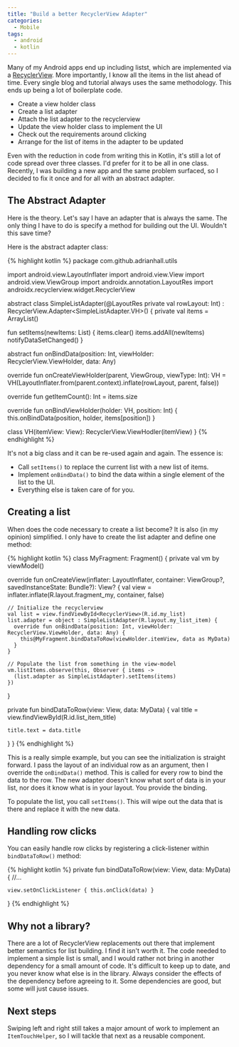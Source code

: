 ```yaml
---
title: "Build a better RecyclerView Adapter"
categories:
  - Mobile
tags:
  - android
  - kotlin
---
```


Many of my Android apps end up including listst, which are implemented via a [RecyclerView](https://developer.android.com/guide/topics/ui/layout/recyclerview).  More importantly, I know all the items in the list ahead of time.  Every single blog and tutorial always uses the same methodology. This ends up being a lot of boilerplate code.

* Create a view holder class
* Create a list adapter
* Attach the list adapter to the recyclerview
* Update the view holder class to implement the UI
* Check out the requirements around clicking
* Arrange for the list of items in the adapter to be updated

Even with the reduction in code from writing this in Kotlin, it's still a lot of code spread over three classes.  I'd prefer for it to be all in one class.  Recently, I was building a new app and the same problem surfaced, so I decided to fix it once and for all with an abstract adapter.

## The Abstract Adapter

Here is the theory.  Let's say I have an adapter that is always the same.  The only thing I have to do is specify a method for building out the UI.  Wouldn't this save time?

Here is the abstract adapter class:

{% highlight kotlin %}
package com.github.adrianhall.utils

import android.view.LayoutInflater
import android.view.View
import android.view.ViewGroup
import androidx.annotation.LayoutRes
import androidx.recyclerview.widget.RecyclerView

abstract class SimpleListAdapter(@LayoutRes private val rowLayout: Int)
  : RecyclerView.Adapter<SimpleListAdapter.VH>()
{
  private val items = ArrayList<Any>()

  fun setItems(newItems: List<Any>) {
    items.clear()
    items.addAll(newItems)
    notifyDataSetChanged()
  }

  abstract fun onBindData(position: Int, viewHolder: RecyclerView.ViewHolder, data: Any)

  override fun onCreateViewHolder(parent, ViewGroup, viewType: Int): VH 
    = VH(LayoutInflater.from(parent.context).inflate(rowLayout, parent, false))

  override fun getItemCount(): Int
    = items.size

  override fun onBindViewHolder(holder: VH, position: Int) {
    this.onBindData(position, holder, items[position])
  }  

  class VH(itemView: View): RecyclerView.ViewHodler(itemView)
}
{% endhighlight %}

It's not a big class and it can be re-used again and again.  The essence is:

* Call `setItems()` to replace the current list with a new list of items.
* Implement `onBindData()` to bind the data within a single element of the list to the UI.
* Everything else is taken care of for you.

## Creating a list

When does the code necessary to create a list become?  It is also (in my opinion) simplified.  I only have to create the list adapter and define one method:

{% highlight kotlin %}
class MyFragment: Fragment() {
  private val vm by viewModel<MyViewModel>()

  override fun onCreateView(inflater: LayoutInflater, container: ViewGroup?, savedInstanceState: Bundle?): View? {
    val view = inflater.inflate(R.layout.fragment_my, container, false)

    // Initialize the recyclerview
    val list = view.findViewById<RecyclerView>(R.id.my_list)
    list.adapter = object : SimpleListAdapter(R.layout.my_list_item) {
      override fun onBindData(position: Int, viewHolder: RecyclerView.ViewHolder, data: Any) {
        this@MyFragment.bindDataToRow(viewHolder.itemView, data as MyData)
      }
    }

    // Populate the list from something in the view-model
    vm.listItems.observe(this, Observer { items -> 
      (list.adapter as SimpleListAdapter).setItems(items)
    }) 
  }

  private fun bindDataToRow(view: View, data: MyData) {
    val title = view.findViewById<TextView>(R.id.list_item_title)
    
    title.text = data.title
  }
}
{% endhighlight %}

This is a really simple example, but you can see the initialization is straight forward.  I pass the layout of an individual row as an argument, then I override the `onBindData()` method.  This is called for every row to bind the data to the row.  The new adapter doesn't know what sort of data is in your list, nor does it know what is in your layout.  You provide the binding.

To populate the list, you call `setItems()`.  This will wipe out the data that is there and replace it with the new data.

## Handling row clicks

You can easily handle row clicks by registering a click-listener within `bindDataToRow()` method:

{% highlight kotlin %}
  private fun bindDataToRow(view: View, data: MyData) {
    //...

    view.setOnClickListener { this.onClick(data) }
  }
{% endhighlight %}

## Why not a library?

There are a lot of RecyclerView replacements out there that implement better semantics for list building.  I find it isn't worth it.  The code needed to implement a simple list is small, and I would rather not bring in another dependency for a small amount of code.  It's difficult to keep up to date, and you never know what else is in the library.  Always consider the effects of the dependency before agreeing to it.  Some dependencies are good, but some will just cause issues.

## Next steps

Swiping left and right still takes a major amount of work to implement an `ItemTouchHelper`, so I will tackle that next as a reusable component.
